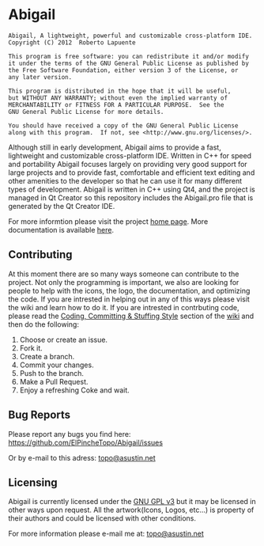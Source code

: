 # Abigail

    Abigail, A lightweight, powerful and customizable cross-platform IDE. 
    Copyright (C) 2012  Roberto Lapuente

    This program is free software: you can redistribute it and/or modify
    it under the terms of the GNU General Public License as published by
    the Free Software Foundation, either version 3 of the License, or
    any later version.

    This program is distributed in the hope that it will be useful,
    but WITHOUT ANY WARRANTY; without even the implied warranty of
    MERCHANTABILITY or FITNESS FOR A PARTICULAR PURPOSE.  See the
    GNU General Public License for more details.

    You should have received a copy of the GNU General Public License
    along with this program.  If not, see <http://www.gnu.org/licenses/>.

Although still in early development, Abigail aims to provide a fast, lightweight and customizable cross-platform IDE. Written in C++ for speed and portability Abigail focuses largely on providing very good support for large projects and to provide fast, comfortable and efficient text editing and other amenities to the developer so that he can use it for many different types of development. Abigail is written in C++ using Qt4, and the project is managed in Qt Creator so this repository includes the Abigail.pro file that is generated by the Qt Creator IDE.

For more informtion please visit the project [home page](http://elpinchetopo.github.com/Abigail/).
More documentation is available [here](https://github.com/ElPincheTopo/Abigail/wiki).

## Contributing
At this moment there are so many ways someone can contribute to the project. Not only the programming is important, we also are looking for people to help with the icons, the logo, the documentation, and optimizing the code. If you are intrested in helping out in any of this ways please visit the wiki and learn how to do it. If you are intrested in contrbuting code, please read the [Coding, Committing & Stuffing Style](https://github.com/ElPincheTopo/Abigail/wiki/Coding,-Committing-&-Stuffing-Style) section of the [wiki](https://github.com/ElPincheTopo/Abigail/wiki) and then do the following:

1. Choose or create an issue.
2. Fork it.
3. Create a branch.
4. Commit your changes.
5. Push to the branch.
6. Make a Pull Request.
7. Enjoy a refreshing Coke and wait.

## Bug Reports
Please report any bugs you find here: https://github.com/ElPincheTopo/Abigail/issues

Or by e-mail to this adress: topo@asustin.net

## Licensing
Abigail is currently licensed under the [GNU GPL v3](https://github.com/ElPincheTopo/Abigail/blob/master/COPYING) but it may be licensed in other ways upon request. All the artwork(Icons, Logos, etc...) is property of their authors and could be licensed with other conditions. 

For more information please e-mail me at: topo@asustin.net
